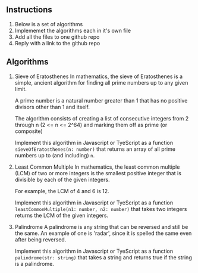 ## Instructions

1. Below is a set of algorithms
2. Implememet the algorithms each in it's own file
3. Add all the files to one github repo
4. Reply with a link to the github repo

## Algorithms

1. Sieve of Eratosthenes
   In mathematics, the sieve of Eratosthenes is a simple, ancient algorithm for finding all prime numbers up to any given limit.

   A prime number is a natural number greater than 1 that has no positive divisors other than 1 and itself.

   The algorithm consists of creating a list of consecutive integers from 2 through n (2 <= n <= 2^64) and marking them off as prime (or composite)

   Implement this algorithm in Javascript or TyeScript as a function `sieveOfEratosthenes(n: number)` that returns an array of all prime numbers up to (and including) `n`.

2. Least Common Multiple
   In mathematics, the least common multiple (LCM) of two or more integers is the smallest positive integer that is divisible by each of the given integers.

   For example, the LCM of 4 and 6 is 12.

   Implement this algorithm in Javascript or TyeScript as a function `leastCommonMultiple(n1: number, n2: number)` that takes two integers returns the LCM of the given integers.

3. Palindrome
   A palindrome is any string that can be reversed and still be the same.
   An example of one is 'radar', since it is spelled the same even after being reversed.

   Implement this algorithm in Javascript or TyeScript as a function `palindrome(str: string)` that takes a string and returns true if the string is a palindrome.